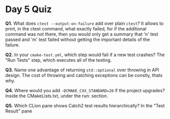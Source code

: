 # Day 5 Quiz

**Q1.** What does `ctest --output-on-failure` add over plain `ctest`?
    It allows to print, in the ctest command, what exactly failed, for if the additional command was not there, then you would only get a summary that 'n' test passed and 'm' test failed without getting the important details of the failure.


**Q2.** In your `cmake-test.yml`, which step would fail if a new test crashes?
    The "Run Tests" step, which executes all of the testing.


**Q3.** Name one advantage of returning `std::optional` over throwing in API design.
    The cost of throwing and catching exceptions can be constly, thats why.

**Q4.** Where would you add `-DCMAKE_CXX_STANDARD=20` if the project upgrades?
    Inside the CMakeLists.txt, under the run: section.

**Q5.** Which CLion pane shows Catch2 test results hierarchically?
    In the "Test Result" pane